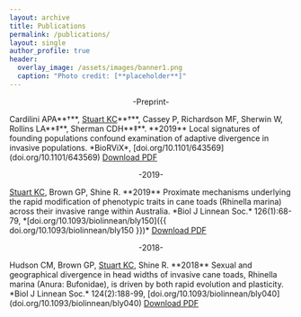 ```yaml
---
layout: archive
title: Publications
permalink: /publications/
layout: single
author_profile: true
header:
  overlay_image: /assets/images/banner1.png
  caption: "Photo credit: [**placeholder**]"
---
```



<p style="text-align: center;"> -Preprint- </p>
Cardilini APA**†**, <u>Stuart KC</u>**†**, Cassey P, Richardson MF, Sherwin W, Rollins LA**‡**, Sherman CDH**‡**. **2019** Local signatures of founding populations confound examination of adaptive divergence in invasive populations. *BioRViX*, [doi.org/10.1101/643569](doi.org/10.1101/643569)
<a href="#" class="btn btn--info">Download PDF</a>

<p style="text-align: center;"> -2019- </p>
<u>Stuart KC</u>, Brown GP, Shine R. **2019** Proximate mechanisms underlying the rapid modification of phenotypic traits in cane toads (Rhinella marina) across their invasive range within Australia. *Biol J Linnean Soc.* 126(1):68-79, *[doi.org/10.1093/biolinnean/bly150]({{ doi.org/10.1093/biolinnean/bly150 }})*
<a href="#" class="btn btn--info">Download PDF</a>


<p style="text-align: center;"> -2018- </p>
Hudson CM, Brown GP, <u>Stuart KC</u>, Shine R. **2018** Sexual and geographical divergence in head widths of invasive cane toads, Rhinella marina (Anura: Bufonidae), is driven by both rapid evolution and plasticity. *Biol J Linnean Soc.* 124(2):188-99, [doi.org/10.1093/biolinnean/bly040](doi.org/10.1093/biolinnean/bly040)
<a href="#" class="btn btn--info">Download PDF</a>

